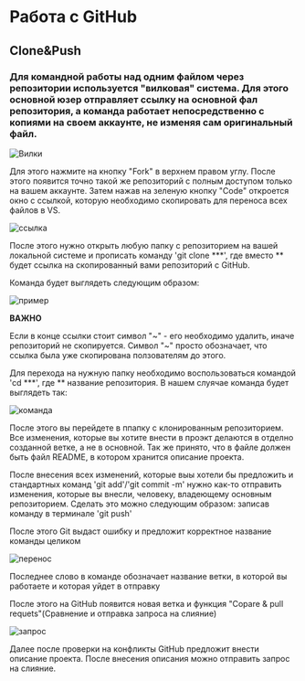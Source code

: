 # Работа с GitHub

## Clone&Push

### Для командной работы над одним файлом через репозитории используется "вилковая" система. Для этого основной юзер отправляет ссылку на основной фал репозитория, а команда работает непосредственно с копиями на своем аккаунте, не изменяя сам оригинальный файл. 
![Вилки](вилки.png)

Для этого нажмите на кнопку "Fork" в верхнем правом углу. После этого появится точно такой же репозиторий с полным доступом только на вашем аккаунте. Затем нажав на зеленую кнопку "Code" откроется окно с ссылкой, которую необходимо скопировать для переноса всех файлов в VS. 

![ссылка](копирование.png)

После этого нужно открыть любую папку с репозиторием на вашей локальной системе и прописать команду 'git clone ***', где вместо ** будет ссылка на скопированный вами репозиторий с GitHub. 

Команда будет выглядеть следующим образом:

![пример](пример.png)

**ВАЖНО** 

Если в конце ссылки стоит символ "~" - его необходимо удалить, иначе репозиторий не скопируется. Символ "~" просто обозначает, что ссылка была уже скопирована ползователям до этого. 

Для перехода на нужную папку необходимо воспользоваться командой 'cd ***', где ** название репозитория. В нашем слуячае команда будет выглядеть так:

![команда](название.png)

После этого вы перейдете в ппапку с клонированным репозиторием. Все изменения, которые вы хотите внести в проэкт делаются в отделно созданной ветке, а не в основной. Так же принято, что в файле должен быть файл README, в котором хранится описание проекта.

После внесения всех изменений, которые выы хотели бы предложить и стандартных команд 'git add'/'git commit -m' нужно как-то отправить изменения, которые вы внесли, человеку, владеющему основным репозиторием. Сделать это можно следующим образом: записав команду в терминале 'git push'

После этого Git выдаст ошибку и предложит корректное название команды целиком

![перенос](push.png)

Последнее слово в команде обозначает название ветки, в которой вы работаете и которая уйдет в отправку

После этого на GitHub появится новая ветка и функция "Copare & pull requets"(Сравнение и отправка запроса на слияние)

![запрос](запрос.png)

Далее после проверки на конфликты GitHub предложит внести описание проекта. После внесения описания можно отправить запрос на слияние.